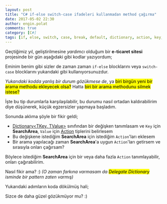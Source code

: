 ```yaml
---
layout: post
title: "C# if-else switch-case ifadeleri kullanmadan method çağırma"
date: 2017-05-02 22:30
author: engin.polat
comments: true
category: [C#]
tags: [if, else, switch, case, break, default, dictionary, action, key, containskey, values, delegate, pattern]
---
```

Geçtiğimiz yıl, geliştirilmesine *yardımcı* olduğum bir **e-ticaret sitesi** projesinde bir gün aşağıdaki gibi kodlar yazıyordum;

<script src="https://gist.github.com/polatengin/17d762ace4574f963bbe8291395a7938.js?file=switch-case.cs"></script>

Eminim benim gibi sizler de zaman zaman <code>if-else</code> blocklarını veya <code>switch-case</code> blocklarını yukarıdaki gibi kullanıyorsunuzdur.

*Yukarıdaki kodda yanlış bir durum gözükmese de*, ya <mark>biri birgün yeni bir arama methodu ekleyecek olsa?</mark> Hatta <mark>biri bir arama methodunu silmek istese?</mark>

İşte bu tip durumlarla karşılaşılabilir, bu durumu nasıl ortadan kaldırabilirim diye düşünerek, küçük egzersizler yapmaya başladım.

Sonunda aklıma şöyle bir fikir geldi;

<ul>
<li><a href="https://msdn.microsoft.com/library/xfhwa508" target="_blank" rel="noopener">Dictionary&lt;TKey, TValue&gt;</a> sınıfından bir değişken tanımlasam ve <code>Key</code> için <strong>SearchArea</strong>, <code>Value</code> için <a href="https://msdn.microsoft.com/library/system.action" target="_blank" rel="noopener">Action</a> tiplerini belirlesem</li>
<li>Bu değişkene istediğim <strong>SearchArea</strong> için istediğim <code>Action</code>'ları eklesem</li>
<li>Bir arama yapılacağı zaman <strong>SearchArea</strong>'a uygun <code>Action</code>'ları getirsem ve sırasıyla onları çağırsam?</li>
</ul>

Böylece istediğim **SearchArea** için bir veya daha fazla <code>Action</code> tanımlayabilir, onları çağırabilirim.

Nasıl fikir ama? :) <em>(O zaman farkına varmasam da <mark>Delegate Dictionary</mark> isminde bir pattern zaten varmış)</em>

Yukarıdaki adımların koda dökülmüş hali;

<script src="https://gist.github.com/polatengin/17d762ace4574f963bbe8291395a7938.js?file=delegate-pattern.cs"></script>

Sizce de daha güzel gözükmüyor mu? :)